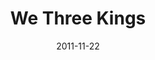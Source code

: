 ---
layout: music 
title: "We Three Kings"
date: 2011-11-22 
description: "Original music from Awaited&#58; A Christmas Show."
sc-permalink-url: "http://soundcloud.com/crdschurch/we-three-kings"
audio: "http://s3.amazonaws.com/crossroads-media/music/audio/05%20We%20Three%20Kings.mp3"
audio-duration: "05:01"
tag: 
 - awaited
src: "http://s3.amazonaws.com/crossroads-media/images/DefaultVideoImage.jpg"
---